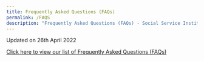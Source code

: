 ```yaml
---
title: Frequently Asked Questions (FAQs)
permalink: /FAQS
description: "Frequently Asked Questions (FAQs) - Social Service Institute "
---
```

Updated on 26th April 2022

[Click here to view our list of Frequently Asked Questions (FAQs)](/files/FAQ.pdf)

